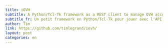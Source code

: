 ```yaml
---
title: iOVH
subtitle: A Python/Tcl-Tk framework as a REST client to manage OVH accounts
subtitle_fr: Un petit framework en Python/Tcl-Tk pour jouer avec l'API REST d'OVH
author: Tim
link: https://github.com/timlegrand/iovh/
layout: post
categories: en
---
```

